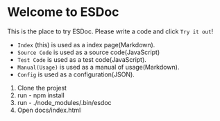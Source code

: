 # Welcome to ESDoc

This is the place to try ESDoc. Please write a code and click `Try it out`!

- `Index` (this) is used as a index page(Markdown).
- `Source Code` is used as a source code(JavaScript)
- `Test Code` is used as a test code(JavaScript).
- `Manual(Usage)` is used as a manual of usage(Markdown).
- `Config` is used as a configuration(JSON).

1. Clone the projest
2. run - npm install
3. run - ./node_modules/.bin/esdoc
4. Open docs/index.html